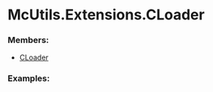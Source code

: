 # <a id="McUtils.Extensions.CLoader">McUtils.Extensions.CLoader</a>
    


### Members:

  - [CLoader](CLoader/CLoader.md)

### Examples:



